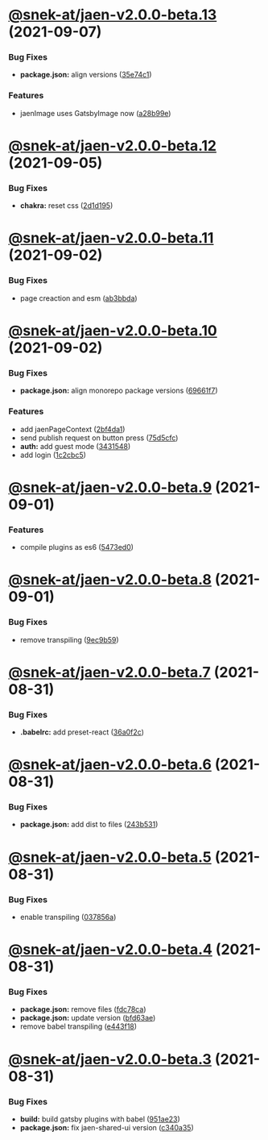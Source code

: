 # [@snek-at/jaen-v2.0.0-beta.13](https://github.com/snek-at/jaen/compare/@snek-at/jaen-v2.0.0-beta.12...@snek-at/jaen-v2.0.0-beta.13) (2021-09-07)


### Bug Fixes

* **package.json:** align versions ([35e74c1](https://github.com/snek-at/jaen/commit/35e74c170d136f28676228e8726794aec45cb642))


### Features

* jaenImage uses GatsbyImage now ([a28b99e](https://github.com/snek-at/jaen/commit/a28b99ec0e6bd83cb6359c4ff4783f6847e6a3a4))

# [@snek-at/jaen-v2.0.0-beta.12](https://github.com/snek-at/jaen/compare/@snek-at/jaen-v2.0.0-beta.11...@snek-at/jaen-v2.0.0-beta.12) (2021-09-05)


### Bug Fixes

* **chakra:** reset css ([2d1d195](https://github.com/snek-at/jaen/commit/2d1d1956ae3c61f188696ea268625395cb1ffe37))

# [@snek-at/jaen-v2.0.0-beta.11](https://github.com/snek-at/jaen/compare/@snek-at/jaen-v2.0.0-beta.10...@snek-at/jaen-v2.0.0-beta.11) (2021-09-02)


### Bug Fixes

* page creaction and esm ([ab3bbda](https://github.com/snek-at/jaen/commit/ab3bbdabc37ae4ef14044bd6b29c4dfb80254362))

# [@snek-at/jaen-v2.0.0-beta.10](https://github.com/snek-at/jaen/compare/@snek-at/jaen-v2.0.0-beta.9...@snek-at/jaen-v2.0.0-beta.10) (2021-09-02)


### Bug Fixes

* **package.json:** align monorepo package versions ([69661f7](https://github.com/snek-at/jaen/commit/69661f761edc4aa6c0839cb0a588dd328ec098a5))


### Features

* add jaenPageContext ([2bf4da1](https://github.com/snek-at/jaen/commit/2bf4da1a154de2db83ebbec6fad5cfa3a758053b))
* send publish request on button press ([75d5cfc](https://github.com/snek-at/jaen/commit/75d5cfcb35bcde7e7f3d455b44b9921e1dd2eefa))
* **auth:** add guest mode ([3431548](https://github.com/snek-at/jaen/commit/343154897e8b9794594b964b5f559c69e6cfdbc7))
* add login ([1c2cbc5](https://github.com/snek-at/jaen/commit/1c2cbc5e56fd6b92337982c09f1f4e75b194de6a))

# [@snek-at/jaen-v2.0.0-beta.9](https://github.com/snek-at/jaen/compare/@snek-at/jaen-v2.0.0-beta.8...@snek-at/jaen-v2.0.0-beta.9) (2021-09-01)


### Features

* compile plugins as es6 ([5473ed0](https://github.com/snek-at/jaen/commit/5473ed07dec4fbfdffa5df06f6a65dbba65177c7))

# [@snek-at/jaen-v2.0.0-beta.8](https://github.com/snek-at/jaen/compare/@snek-at/jaen-v2.0.0-beta.7...@snek-at/jaen-v2.0.0-beta.8) (2021-09-01)


### Bug Fixes

* remove transpiling ([9ec9b59](https://github.com/snek-at/jaen/commit/9ec9b59b69515bbdf3c47b77c9434ce2b38632f3))

# [@snek-at/jaen-v2.0.0-beta.7](https://github.com/snek-at/jaen/compare/@snek-at/jaen-v2.0.0-beta.6...@snek-at/jaen-v2.0.0-beta.7) (2021-08-31)


### Bug Fixes

* **.babelrc:** add preset-react ([36a0f2c](https://github.com/snek-at/jaen/commit/36a0f2cba18b74a4a2a20e94bdc9d61f29c7089b))

# [@snek-at/jaen-v2.0.0-beta.6](https://github.com/snek-at/jaen/compare/@snek-at/jaen-v2.0.0-beta.5...@snek-at/jaen-v2.0.0-beta.6) (2021-08-31)


### Bug Fixes

* **package.json:** add dist to files ([243b531](https://github.com/snek-at/jaen/commit/243b53141fc7069c1f3244a40f3fd683c987dcde))

# [@snek-at/jaen-v2.0.0-beta.5](https://github.com/snek-at/jaen/compare/@snek-at/jaen-v2.0.0-beta.4...@snek-at/jaen-v2.0.0-beta.5) (2021-08-31)


### Bug Fixes

* enable transpiling ([037856a](https://github.com/snek-at/jaen/commit/037856a4bad791be351cc03b2afb29c65f9b8bff))

# [@snek-at/jaen-v2.0.0-beta.4](https://github.com/snek-at/jaen/compare/@snek-at/jaen-v2.0.0-beta.3...@snek-at/jaen-v2.0.0-beta.4) (2021-08-31)


### Bug Fixes

* **package.json:** remove files ([fdc78ca](https://github.com/snek-at/jaen/commit/fdc78caa8fb876c32b33c5c106bec046e4204dfe))
* **package.json:** update version ([bfd63ae](https://github.com/snek-at/jaen/commit/bfd63ae79015028cb65bc88c384c0a7afc111903))
* remove babel transpiling ([e443f18](https://github.com/snek-at/jaen/commit/e443f1889081f428ca7a724c732d29701182ae65))

# [@snek-at/jaen-v2.0.0-beta.3](https://github.com/snek-at/jaen/compare/@snek-at/jaen-v2.0.0-beta.2...@snek-at/jaen-v2.0.0-beta.3) (2021-08-31)


### Bug Fixes

* **build:** build gatsby plugins with babel ([951ae23](https://github.com/snek-at/jaen/commit/951ae2391abbfa3ad9b1c4418558c48c095d60a3))
* **package.json:** fix jaen-shared-ui version ([c340a35](https://github.com/snek-at/jaen/commit/c340a3517111c0c28d415f787a4bd32f2b085c1e))
